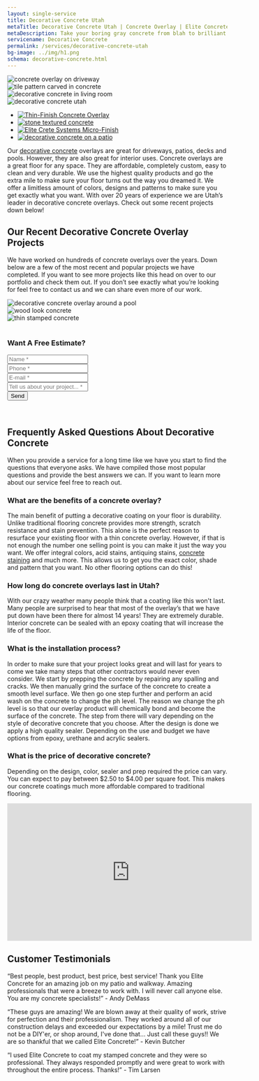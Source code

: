 ```yaml
---
layout: single-service
title: Decorative Concrete Utah
metaTitle: Decorative Concrete Utah | Concrete Overlay | Elite Concrete Utah
metaDescription: Take your boring gray concrete from blah to brilliant with our decorative concrete overlay services. We offer free estimates on all projects in Utah.
servicename: Decorative Concrete
permalink: /services/decorative-concrete-utah
bg-image: ../img/h1.png
schema: decorative-concrete.html
---
```


 <div class="zoom-gallery-box">
    <div class="tab-content">
        <div class="tab-pane fade show active" id="related1" role="tabpanel">
            <img class="zoom_01" src="{{ site.url}}/img/decorative-concrete-overlay-on-driveway.jpg" data-zoom-image="{{ site.url}}/img/decorative-concrete-overlay-on-driveway.jpg" alt="concrete overlay on driveway">
        </div>
        <div class="tab-pane fade" id="related2" role="tabpanel">
            <img class="zoom_01" src="{{ site.url}}/img/tile-pattern-concrete.jpg" data-zoom-image="{{ site.url}}/img/tile-pattern-concrete.jpg" alt="tile pattern carved in concrete">
        </div>
        <div class="tab-pane fade" id="related3" role="tabpanel">
            <img class="zoom_01" src="{{ site.url}}/img/interior-concrete-services.jpg" data-zoom-image="{{ site.url}}/img/interior-concrete-services.jpg" alt="decorative concrete in living room">
        </div>
        <div class="tab-pane fade" id="related4" role="tabpanel">
            <img class="zoom_01" src="{{ site.url}}/img/decorative-concrete-utah.jpg" data-zoom-image="{{ site.url}}/img/decorative-concrete-utah.jpg" alt="decorative concrete utah">
        </div>
    </div>
    <ul class="nav nav-tabs tab-nav-list" role="tablist">
        <li class="nav-item">
            <a class="nav-link active" data-toggle="tab" href="#related1" role="tab" aria-selected="true">
                <img src="{{ site.url}}/img/thin-finish-overlay.jpg" alt="Thin-Finish Concrete Overlay">
            </a>
        </li>
        <li class="nav-item">
            <a class="nav-link" data-toggle="tab" href="#related2" role="tab" aria-selected="false">
                <img src="{{ site.url}}/img/textured-concrete.jpg" alt="stone textured concrete">
            </a>
        </li>
        <li class="nav-item">
            <a class="nav-link" data-toggle="tab" href="#related3" role="tab" aria-selected="false">
                <img src="{{ site.url}}/img/micro-finish.jpg" alt="Elite Crete Systems Micro-Finish">
            </a>
        </li>
        <li class="nav-item">
            <a class="nav-link" data-toggle="tab" href="#related4" role="tab" aria-selected="false">
                <img src="{{ site.url}}/img/decorative-concrete-patio.jpg" alt="decorative concrete on a patio">
            </a>
        </li>
    </ul>
</div>

Our <a href="https://en.wikipedia.org/wiki/Decorative_concrete" rel="nofollow" target="_blank">decorative concrete</a> overlays are great for driveways, patios, decks and pools. However, they are also great for interior uses. Concrete overlays are a great floor for any space. They are affordable, completely custom, easy to clean and very durable. We use the highest quality products and go the extra mile to make sure your floor turns out the way you dreamed it. We offer a limitless amount of colors, designs and patterns to make sure you get exactly what you want. With over 20 years of experience we are Utah’s leader in decorative concrete overlays. Check out some recent projects down below!

## Our Recent Decorative Concrete Overlay Projects
We have worked on hundreds of concrete overlays over the years. Down below are a few of the most recent and popular projects we have completed. If you want to see more projects like this head on over to our portfolio and check them out. If you don’t see exactly what you’re looking for feel free to contact us and we can share even more of our work.

<div class="gallery-img">
    <div class="row gutters-20">
        <div class="col-lg-4 col-sm-4 col-6">
            <div class="item-img">
                <img src="{{ site.url}}/img/concrete-overlay-on-pool-deck.jpg" alt="decorative concrete overlay around a pool">
            </div>
        </div>
        <div class="col-lg-4 col-sm-4 col-6">
            <div class="item-img">
                <img src="{{ site.url}}/img/wood-look-concrete-overlay.jpg" alt="wood look concrete">
            </div>
        </div>
        <div class="col-lg-4 col-sm-4 d-none d-sm-block">
            <div class="item-img">
                <img src="{{ site.url}}/img/thin-stamped-concrete.jpg" alt="thin stamped concrete">
            </div>
        </div>
    </div>
</div>
<br />

<div class="widget widget-form">
        <div class="heading-layout3">
            <h3>Want A Free Estimate?</h3>
        </div>
        <form class="contact-form-box" netlify action="/thank-you">
            <div class="row">
                <div class="col-12 form-group">
                    <input type="text" placeholder="Name *" class="form-control" name="name" data-error="Name field is required" required>
                    <div class="help-block with-errors"></div>
                </div>
                <div class="col-12 form-group">
                    <input type="text" placeholder="Phone *" class="form-control" name="phone" data-error="Phone number field is required" required>
                    <div class="help-block with-errors"></div>
                </div>
                <div class="col-12 form-group">
                    <input type="email" placeholder="E-mail *" class="form-control" name="email" data-error="E-mail field is required" required>
                    <div class="help-block with-errors"></div>
                </div>
                <div class="col-12 form-group">
                    <input type="text" placeholder="Tell us about your project... *" class="form-control" name="about" data-error="About field is required" required>
                    <div class="help-block with-errors"></div>
                </div>
                <div class="col-12 form-group">
                    <button type="submit" class="item-btn">Send</button>
                </div>
            </div>
            <div class="form-response"></div>
        </form>
    </div><br />

## Frequently Asked Questions About Decorative Concrete
When you provide a service for a long time like we have you start to find the questions that everyone asks. We have compiled those most popular questions and provide the best answers we can. If you want to learn more about our service feel free to reach out.
### What are the benefits of a concrete overlay?
The main benefit of putting a decorative coating on your floor is durability. Unlike traditional flooring concrete provides more strength, scratch resistance and stain prevention. This alone is the perfect reason to resurface your existing floor with a thin concrete overlay. However, if that is not enough the number one selling point is you can make it just the way you want. We offer integral colors, acid stains, antiquing stains, <a href="https://eliteconcreteutah.com/services/concrete-staining-utah/">concrete staining</a> and much more. This allows us to get you the exact color, shade and pattern that you want. No other flooring options can do this!
### How long do concrete overlays last in Utah?
With our crazy weather many people think that a coating like this won't last. Many people are surprised to hear that most of the overlay’s that we have put down have been there for almost 14 years! They are extremely durable. Interior concrete can be sealed with an epoxy coating that will increase the life of the floor.
### What is the installation process?
In order to make sure that your project looks great and will last for years to come we take many steps that other contractors would never even consider. We start by prepping the concrete by repairing any spalling and cracks. We then manually grind the surface of the concrete to create a smooth level surface. We then go one step further and perform an acid wash on the concrete to change the ph level. The reason we change the ph level is so that our overlay product will chemically bond and become the surface of the concrete. The step from there will vary depending on the style of decorative concrete that you choose. After the design is done we apply a high quality sealer. Depending on the use and budget we have options from epoxy, urethane and acrylic sealers.
### What is the price of decorative concrete?
Depending on the design, color, sealer and prep required the price can vary. You can expect to pay between $2.50 to $4.00 per square foot. This makes our concrete coatings much more affordable compared to traditional flooring.

<iframe width="560" height="315" src="https://www.youtube.com/embed/a_7rKL7CCbg?controls=0" frameborder="0" allow="accelerometer; autoplay; encrypted-media; gyroscope; picture-in-picture" allowfullscreen></iframe><br/>

## Customer Testimonials
“Best people, best product, best price, best service! Thank you Elite Concrete for an amazing  job on my patio and walkway. Amazing professionals that were a breeze to work with. I will never call anyone else. You are my concrete specialists!” - Andy DeMass

“These guys are amazing! We are blown away at their quality of work, strive for perfection and their professionalism. They worked around all of our construction delays and exceeded our expectations by a mile! Trust me do not be a DIY'er, or shop around, I've done that... Just call these guys!! We are so thankful that we called Elite Concrete!” - Kevin Butcher

“I used Elite Concrete to coat my stamped concrete and they were so professional. They always responded promptly and were great to work with throughout the entire process. Thanks!” - Tim Larsen
